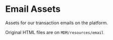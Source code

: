 
# Email Assets

Assets for our transaction emails on the platform.

Original HTML files are on `MDM/resources/email`

